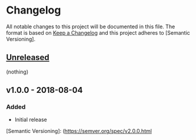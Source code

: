 Changelog
=========

All notable changes to this project will be documented in this file. The format is based on
[Keep a Changelog] and this project adheres to [Semantic Versioning].

[Unreleased]
------------

(nothing)

v1.0.0 - 2018-08-04
-------------------

### Added

- Initial release

[Keep a Changelog]: https://keepachangelog.com/en/1.0.0/
[Semantic Versioning]: (https://semver.org/spec/v2.0.0.html

[Unreleased]: https://github.com/amercier/material-colors-object/compare/v1.0.0...HEAD
